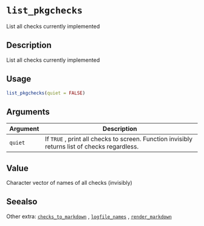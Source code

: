 # `list_pkgchecks`

List all checks currently implemented


## Description

List all checks currently implemented


## Usage

```r
list_pkgchecks(quiet = FALSE)
```


## Arguments

Argument      |Description
------------- |----------------
`quiet`     |     If `TRUE` , print all checks to screen. Function invisibly returns list of checks regardless.


## Value

Character vector of names of all checks (invisibly)


## Seealso

Other extra:
 [`checks_to_markdown`](#checkstomarkdown) ,
 [`logfile_names`](#logfilenames) ,
 [`render_markdown`](#rendermarkdown)


